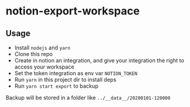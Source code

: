 # notion-export-workspace

## Usage

* Install `nodejs` and `yarn`
* Clone this repo
* Create in notion an integration, and give your integration the right to access your workspace
* Set the token integration as env var `NOTION_TOKEN`
* Run `yarn` in this project dir to install deps
* Run `yarn start export` to backup

Backup will be stored in a folder like `../__data__/20200101-120000`
